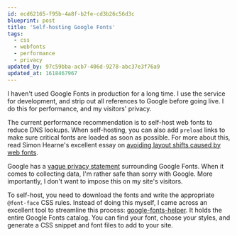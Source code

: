 ```yaml
---
id: ecd62165-f95b-4a8f-b2fe-cd3b26c56d3c
blueprint: post
title: 'Self-hosting Google Fonts'
tags:
  - css
  - webfonts
  - performance
  - privacy
updated_by: 97c59bba-acb7-406d-9278-abc37e3f76a9
updated_at: 1618467967
---
```

I haven't used Google Fonts in production for a long time. I use the service for development, and strip out all references to Google before going live. I do this for performance, and my visitors' privacy.

<!--more-->

The current performance recommendation is to self-host web fonts to reduce DNS lookups. When self-hosting, you can also add `preload` links to make sure critical fonts are loaded as soon as possible. For more about this, read Simon Hearne's excellent essay on [avoiding layout shifts caused by web fonts](https://simonhearne.com/2021/layout-shifts-webfonts/#deliver-your-fonts-fast).

Google has a [vague privacy statement](https://complianz.io/google-fonts-and-gdpr-does-it-work/) surrounding Google Fonts. When it comes to collecting data, I'm rather safe than sorry with Google. More importantly, I don't want to impose this on my site's visitors.

To self-host, you need to download the fonts and write the appropriate `@font-face` CSS rules. Instead of doing this myself, I came across an excellent tool to streamline this process: [google-fonts-helper](https://google-webfonts-helper.herokuapp.com/fonts). It holds the entire Google Fonts catalog. You can find your font, choose your styles, and generate a CSS snippet and font files to add to your site.
